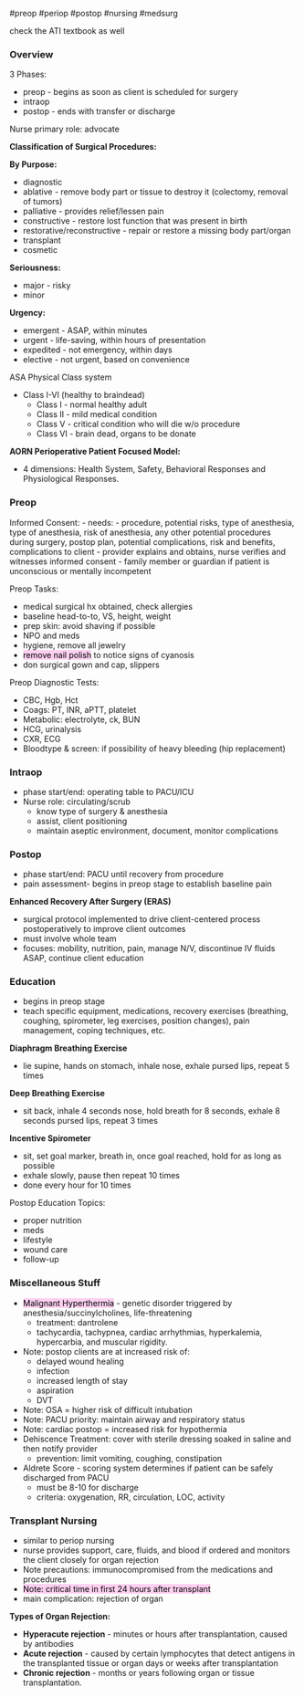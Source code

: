 #preop #periop #postop #nursing #medsurg

check the ATI textbook as well

### Overview

3 Phases:
- preop - begins as soon as client is scheduled for surgery
- intraop
- postop - ends with transfer or discharge

Nurse primary role: advocate

**Classification of Surgical Procedures:**

**By Purpose:**
- diagnostic
- ablative - remove body part or tissue to destroy it (colectomy, removal of tumors)
- palliative - provides relief/lessen pain
- constructive - restore lost function that was present in birth
- restorative/reconstructive - repair or restore a missing body part/organ
- transplant
- cosmetic

**Seriousness:**
- major - risky
- minor

**Urgency:**
- emergent - ASAP, within minutes
- urgent - life-saving, within hours of presentation
- expedited - not emergency, within days
- elective - not urgent, based on convenience

ASA Physical Class system
- Class I-VI (healthy to braindead)
	- Class I - normal healthy adult
	- Class II - mild medical condition
	- Class V - critical condition who will die w/o procedure
	- Class VI - brain dead, organs to be donate


**AORN Perioperative Patient Focused Model:**
- 4 dimensions: Health System, Safety, Behavioral Responses and Physiological Responses.
### Preop
Informed Consent:
	- needs:
		- procedure, potential risks, type of anesthesia, type of anesthesia, risk of anesthesia, any other potential procedures during surgery, postop plan, potential complications, risk and benefits, complications to client
	- provider explains and obtains, nurse verifies and witnesses informed consent
	- family member or guardian if patient is unconscious or mentally incompetent

Preop Tasks:
- medical surgical hx obtained, check allergies
- baseline head-to-to, VS, height, weight
- prep skin: avoid shaving if possible
- NPO and meds
- hygiene, remove all jewelry
- <mark style="background: #FFB8EBA6;"></mark><mark style="background: #FFB8EBA6;">remove nail polish</mark> to notice signs of cyanosis
- don surgical gown and cap, slippers

Preop Diagnostic Tests:
- CBC, Hgb, Hct
- Coags: PT, INR, aPTT, platelet
- Metabolic: electrolyte, ck, BUN
- HCG, urinalysis
- CXR, ECG
- Bloodtype & screen: if possibility of heavy bleeding (hip replacement)

### Intraop
- phase start/end: operating table to PACU/ICU
- Nurse role: circulating/scrub
	- know type of surgery & anesthesia
	- assist, client positioning
	- maintain aseptic environment, document, monitor complications

### Postop
- phase start/end: PACU until recovery from procedure
- pain assessment- begins in preop stage to establish baseline pain

**Enhanced Recovery After Surgery (ERAS)**
- surgical protocol implemented to drive client-centered process postoperatively to improve client outcomes
- must involve whole team
- focuses: mobility, nutrition, pain, manage N/V, discontinue IV fluids ASAP, continue client education

### Education
- begins in preop stage
- teach specific equipment, medications, recovery exercises (breathing, coughing, spirometer, leg exercises, position changes), pain management, coping techniques, etc.

**Diaphragm Breathing Exercise**
- lie supine, hands on stomach, inhale nose, exhale pursed lips, repeat 5 times

**Deep Breathing Exercise**
- sit back, inhale 4 seconds nose, hold breath for 8 seconds, exhale 8 seconds  pursed lips, repeat 3 times

**Incentive Spirometer**
- sit, set goal marker, breath in, once goal reached, hold for as long as possible
- exhale slowly, pause then repeat 10 times
- done every hour for 10 times

Postop Education Topics:
- proper nutrition
- meds
- lifestyle
- wound care
- follow-up

### Miscellaneous Stuff
- <mark style="background: #FFB8EBA6;">Malignant Hyperthermia</mark> - genetic disorder triggered by anesthesia/succinylcholines, life-threatening
	- treatment: dantrolene
	- tachycardia, tachypnea, cardiac arrhythmias, hyperkalemia, hypercarbia, and muscular rigidity.
- Note: postop clients are at increased risk of:
	- delayed wound healing
	- infection
	- increased length of stay
	- aspiration
	- DVT
- Note: OSA = higher risk of difficult intubation
- Note: PACU priority: maintain airway and respiratory status
- Note: cardiac postop = increased risk for hypothermia
- Dehiscence Treatment: cover with sterile dressing soaked in saline and then notify provider
	- prevention: limit vomiting, coughing, constipation
- Aldrete Score - scoring system determines if patient can be safely discharged  from PACU
	- must be 8-10 for discharge
	- criteria: oxygenation, RR, circulation, LOC, activity

### Transplant Nursing
- similar to periop nursing
-  nurse provides support, care, fluids, and blood if ordered and monitors the client closely for organ rejection
- Note precautions: immunocompromised from the medications and procedures
- <mark style="background: #FFB8EBA6;">Note: critical time in first 24 hours after transplant</mark>
- main complication: rejection of organ

**Types of Organ Rejection:**
- **Hyperacute rejection** - minutes or hours after transplantation, caused by antibodies
- **Acute rejection** - caused by certain lymphocytes that detect antigens in the transplanted tissue or organ days or weeks after transplantation
- **Chronic rejection** - months or years following organ or tissue transplantation.